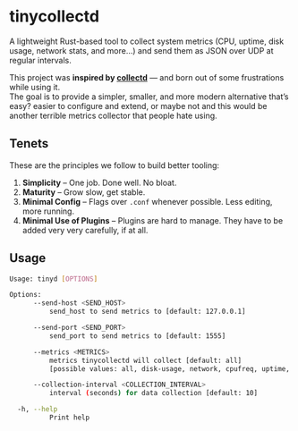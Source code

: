 # tinycollectd

A lightweight Rust-based tool to collect system metrics (CPU, uptime, disk usage, network stats, and more...) and send them as JSON over UDP at regular intervals.

This project was **inspired by [collectd](https://github.com/collectd/collectd)** — and born out of some frustrations while using it.  
The goal is to provide a simpler, smaller, and more modern alternative that’s easy? easier to configure and extend, or maybe not and this would be another terrible metrics collector that people hate using.


## Tenets
These are the principles we follow to build better tooling:
1. **Simplicity** – One job. Done well. No bloat.
2. **Maturity** – Grow slow, get stable.
3. **Minimal Config** – Flags over `.conf` whenever possible. Less editing, more running.
4. **Minimal Use of Plugins** – Plugins are hard to manage. They have to be added very very carefully, if at all.

## Usage

```bash
Usage: tinyd [OPTIONS]

Options:
      --send-host <SEND_HOST>
          send_host to send metrics to [default: 127.0.0.1]

      --send-port <SEND_PORT>
          send_port to send metrics to [default: 1555]

      --metrics <METRICS>
          metrics tinycollectd will collect [default: all]
          [possible values: all, disk-usage, network, cpufreq, uptime, service]

      --collection-interval <COLLECTION_INTERVAL>
          interval (seconds) for data collection [default: 10]

  -h, --help
          Print help
